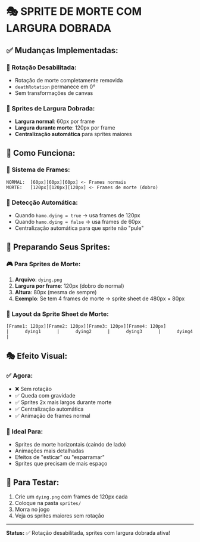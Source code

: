 # 🎭 SPRITE DE MORTE COM LARGURA DOBRADA

## ✅ **Mudanças Implementadas:**

### 🚫 **Rotação Desabilitada:**
- Rotação de morte completamente removida
- `deathRotation` permanece em 0°
- Sem transformações de canvas

### 🎨 **Sprites de Largura Dobrada:**
- **Largura normal**: 60px por frame
- **Largura durante morte**: 120px por frame
- **Centralização automática** para sprites maiores

## 🔧 **Como Funciona:**

### 📐 **Sistema de Frames:**
```
NORMAL:  [60px][60px][60px] <- Frames normais
MORTE:   [120px][120px][120px] <- Frames de morte (dobro)
```

### 🎯 **Detecção Automática:**
- Quando `hamo.dying = true` → usa frames de 120px
- Quando `hamo.dying = false` → usa frames de 60px
- Centralização automática para que sprite não "pule"

## 📁 **Preparando Seus Sprites:**

### 🎮 **Para Sprites de Morte:**
1. **Arquivo**: `dying.png` 
2. **Largura por frame**: 120px (dobro do normal)
3. **Altura**: 80px (mesma de sempre)
4. **Exemplo**: Se tem 4 frames de morte → sprite sheet de 480px × 80px

### 🎨 **Layout da Sprite Sheet de Morte:**
```
[Frame1: 120px][Frame2: 120px][Frame3: 120px][Frame4: 120px]
|      dying1      |      dying2      |      dying3      |      dying4      |
```

## 🎭 **Efeito Visual:**

### ✅ **Agora:**
- ❌ Sem rotação
- ✅ Queda com gravidade
- ✅ Sprites 2x mais largos durante morte
- ✅ Centralização automática
- ✅ Animação de frames normal

### 🎯 **Ideal Para:**
- Sprites de morte horizontais (caindo de lado)
- Animações mais detalhadas
- Efeitos de "esticar" ou "esparramar"
- Sprites que precisam de mais espaço

## 🧪 **Para Testar:**
1. Crie um `dying.png` com frames de 120px cada
2. Coloque na pasta `sprites/`
3. Morra no jogo
4. Veja os sprites maiores sem rotação

---
**Status:** ✅ Rotação desabilitada, sprites com largura dobrada ativa!
